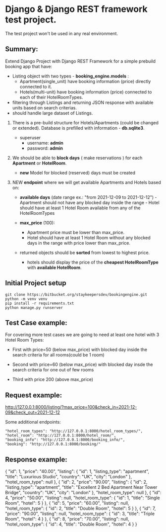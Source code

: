# Django & Django REST framework test project.
The test project won't be used in any real environment.


## Summary:

Extend Django Project with Django REST Framework for a simple prebuild booking app that have:
- Listing object with two types - **booking_engine.models** :
    - Apartment(single_unit) have booking information (price) directly connected to it.
    - Hotels(multi-unit) have booking information (price) connected to each of their HotelRoomTypes.
- filtering through Listings and returning JSON response with available units based on search criterias.
- should handle large dataset of Listings.

1. There is a pre-build structure for Hotels/Apartments (could be changed or extended). Database is prefilled with information - **db.sqlite3**.
    - superuser
        - username: **admin**
        - password: **admin**

2. We should be able to **block days** ( make reservations ) for each **Apartment** or **HotelRoom**.
    - **new** Model for blocked (reserved) days must be created

3. NEW **endpoint** where we will get available Apartments and Hotels based on:
	- **available days** (date range ex.: "from 2021-12-09 to 2021-12-12")
            - Apartment should not have any blocked day inside the range
            - Hotel should have at least 1 Hotel Room available from any of the HotelRoomTypes
     - **max_price** (100):
		- Apartment price must be lower than max_price.
		- Hotel should have at least 1 Hotel Room without any blocked days in the range with price lower than max_price.

	- returned objects should be **sorted** from lowest to highest price.
		-  hotels should display the price of the **cheapest HotelRoomType** with **available HotelRoom**.


## Initial Project setup
    git clone https://bitbucket.org/staykeepersdev/bookingengine.git
    python -m venv venv
    pip install -r requirements.txt
    python manage.py runserver


## Test Case example:

For covering more test cases we are going to need at least one hotel with 3 Hotel Room Types:

- First with price=50 (below max_price) with blocked day inside the search criteria for all rooms(could be 1 room)

- Second with price=60 (below max_price) with blocked day insde the search criteria for one out of few rooms

- Third with price 200 (above max_price) 


## Request example:

http://127.0.0.1:8000/listing/?max_price=100&check_in=2021-12-09&check_out=2021-12-12

Some additional endpoints:

    "hotel_room_types": "http://127.0.0.1:8000/hotel_room_types/",
    "hotel_room": "http://127.0.0.1:8000/hotel_room/",
    "booking_info": "http://127.0.0.1:8000/booking_info/",
    "booking": "http://127.0.0.1:8000/booking/"


## Response example:

{
        "id": 1,
        "price": "40.00",
        "listing": {
            "id": 1,
            "listing_type": "apartment",
            "title": "Luxurious Studio",
            "country": "UK",
            "city": "London"
        },
        "hotel_room_type": null
    },
    {
        "id": 2,
        "price": "90.00",
        "listing": {
            "id": 2,
            "listing_type": "apartment",
            "title": "Excellent 2 Bed Apartment Near Tower Bridge",
            "country": "UK",
            "city": "London"
        },
        "hotel_room_type": null
    },
    {
        "id": 4,
        "price": "50.00",
        "listing": null,
        "hotel_room_type": {
            "id": 1,
            "title": "Single Room",
            "hotel": 5
        }
    },
    {
        "id": 5,
        "price": "60.00",
        "listing": null,
        "hotel_room_type": {
            "id": 2,
            "title": "Double Room",
            "hotel": 5
        }
    },
    {
        "id": 7,
        "price": "90.00",
        "listing": null,
        "hotel_room_type": {
            "id": 3,
            "title": "Triple Room",
            "hotel": 4
        }
    },
    {
        "id": 8,
        "price": "70.00",
        "listing": null,
        "hotel_room_type": {
            "id": 4,
            "title": "Double Room",
            "hotel": 4
        }
    }
